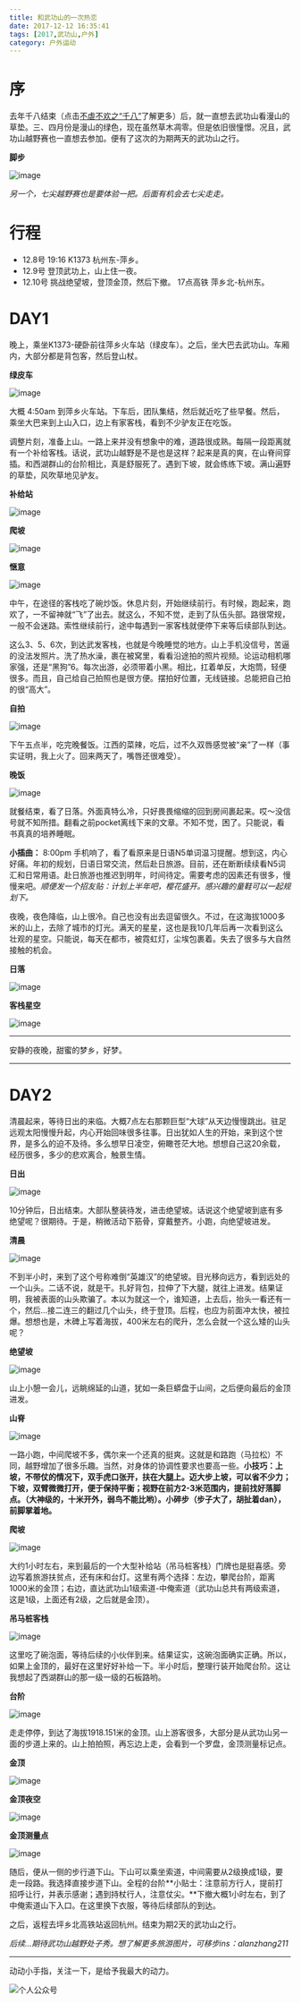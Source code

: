 ```yaml
---
title: 和武功山的一次热恋
date: 2017-12-12 16:35:41
tags: [2017,武功山,户外]
category: 户外运动
---
```


# 序
去年千八结束（点击[不虐不欢之“千八”](http://alanzhang.me/2016/04/04/%E4%B8%8D%E8%99%90%E4%B8%8D%E6%AC%A2%E4%B9%8B%E2%80%9C%E5%8D%83%E5%85%AB%E2%80%9D/)了解更多）后，就一直想去武功山看漫山的草垫。三、四月份是漫山的绿色，现在虽然草木凋零。但是依旧很憧憬。况且，武功山越野赛也一直想去参加。便有了这次的为期两天的武功山之行。

**脚步**

![image](http://of7369y0i.bkt.clouddn.com//2017/12/%E6%AD%A6%E5%8A%9F%E5%B1%B1%EF%BC%8F%E8%84%9A%E6%AD%A5.png)

*另一个，七尖越野赛也是要体验一把。后面有机会去七尖走走。*

<!--more-->

# 行程
+ 12.8号 19:16 K1373 杭州东-萍乡。
+ 12.9号 登顶武功上，山上住一夜。
+ 12.10号 挑战绝望坡，登顶金顶，然后下撤。 17点高铁 萍乡北-杭州东。

# DAY1
晚上，乘坐K1373-硬卧前往萍乡火车站（绿皮车）。之后，坐大巴去武功山。车厢内，大部分都是背包客，然后登山杖。

**绿皮车**

![image](http://of7369y0i.bkt.clouddn.com//2017/12/%E6%AD%A6%E5%8A%9F%E5%B1%B1%EF%BC%8F%E7%81%AB%E8%BD%A6.png)

大概 4:50am 到萍乡火车站。下车后，团队集结，然后就近吃了些早餐。然后，乘坐大巴来到上山入口，边上有家客栈，看到不少驴友正在吃饭。

调整片刻，准备上山。一路上来并没有想象中的难，道路很成熟。每隔一段距离就有一个补给客栈。话说，武功山越野是不是也是这样？起来是真的爽，在山脊间穿插。和西湖群山的台阶相比，真是舒服死了。遇到下坡，就会练练下坡。满山遍野的草垫，风吹草地见驴友。

**补给站**

![image](http://of7369y0i.bkt.clouddn.com//2017/12/%E6%AD%A6%E5%8A%9F%E5%B1%B1%EF%BC%8F%E4%B8%8A%E5%B1%B1.png)

**爬坡**

![image](http://of7369y0i.bkt.clouddn.com//2017/12/%E6%AD%A6%E5%8A%9F%E5%B1%B1%EF%BC%8F%E7%88%AC%E5%9D%A11.png)

**惬意**

![image](http://of7369y0i.bkt.clouddn.com//2017/12/%E6%AD%A6%E5%8A%9F%E5%B1%B1%EF%BC%8F%E5%B0%8F%E5%A7%90%E5%A7%90.png)

中午，在途径的客栈吃了碗炒饭。休息片刻，开始继续前行。有时候，跑起来，跑欢了，一不留神就“飞”了出去。就这么，不知不觉，走到了队伍头部。路很常规，一般不会迷路。索性继续前行，途中每遇到一家客栈就便停下来等后续部队到达。


这么3、5、6次，到达武发客栈，也就是今晚睡觉的地方。山上手机没信号，苦逼的没法发照片。洗了热水澡，裹在被窝里，看看沿途拍的照片视频。论运动相机哪家强，还是“黑狗”6。每次出游，必须带着小黑。相比，扛着单反，大炮筒，轻便很多。而且，自己给自己拍照也是很方便。摆拍好位置，无线链接。总能把自己拍的很“高大”。

**自拍**

![image](http://of7369y0i.bkt.clouddn.com//2017/12/%E6%AD%A6%E5%8A%9F%E5%B1%B1%EF%BC%8F%E4%B8%AA%E4%BA%BA.png)


下午五点半，吃完晚餐饭。江西的菜辣，吃后，过不久双唇感觉被“亲”了一样（事实证明，我上火了。回来两天了，嘴唇还很难受）。

**晚饭**

![image](http://of7369y0i.bkt.clouddn.com//2017/12/%E6%AD%A6%E5%8A%9F%E5%B1%B1%EF%BC%8F%E6%99%9A%E9%A5%AD.png)

就餐结束，看了日落。外面真特么冷，只好畏畏缩缩的回到房间裹起来。哎～没信号就不知所措。翻看之前pocket离线下来的文章。不知不觉，困了。只能说，看书真真的培养睡眠。

**小插曲：**
8:00pm 手机响了，看了看原来是日语N5单词温习提醒。想到这，内心好痛。年初的规划，日语日常交流，然后赴日旅游。目前，还在断断续续看N5词汇和日常用语。赴日旅游也推迟到明年，时间待定。需要考虑的因素还有很多，慢慢来吧。*顺便发一个招友贴：计划上半年吧，樱花盛开。感兴趣的童鞋可以一起规划下。*

夜晚，夜色降临，山上很冷。自己也没有出去逗留很久。不过，在这海拔1000多米的山上，去除了城市的灯光。满天的星星，这也是我10几年后再一次看到这么壮观的星空。只能说，每天在都市，被霓虹灯，尘埃包裹着。失去了很多与大自然接触的机会。

**日落**

![image](http://of7369y0i.bkt.clouddn.com//2017/12/%E6%AD%A6%E5%8A%9F%E5%B1%B1%EF%BC%8F%E6%97%A5%E8%90%BD.png)

**客栈星空**

![image](http://of7369y0i.bkt.clouddn.com//2017/12/%E6%AD%A6%E5%8A%9F%E5%B1%B1%EF%BC%8F%E5%AE%A2%E6%A0%88%E6%98%9F%E7%A9%BA.png)

---
安静的夜晚，甜蜜的梦乡，好梦。

---

# DAY2
清晨起来，等待日出的来临。大概7点左右那颗巨型“大球”从天边慢慢跳出。驻足远观太阳慢慢升起，内心开始回味很多往事。日出犹如人生的开始，来到这个世界，是多么的迫不及待。多么想早日凌空，俯瞰苍茫大地。想想自己这20余载，经历很多，多少的悲欢离合，触景生情。

**日出**

![image](http://of7369y0i.bkt.clouddn.com//2017/12/%E6%AD%A6%E5%8A%9F%E5%B1%B1%EF%BC%8F%E6%97%A5%E5%87%BA.png)

10分钟后，日出结束。大部队整装待发，进击绝望坡。话说这个绝望坡到底有多绝望呢？很期待。于是，稍微活动下筋骨，穿戴整齐。小跑，向绝望坡进发。

**清晨**

![image](http://of7369y0i.bkt.clouddn.com//2017/12/%E6%AD%A6%E5%8A%9F%E5%B1%B1%EF%BC%8F%E6%B8%85%E6%99%A8.png)

不到半小时，来到了这个号称难倒“英雄汉”的绝望坡。目光移向远方，看到远处的一个山头。二话不说，就是干。扎好背包，拉伸了下大腿，就往上进发。结果证明，我被表面的山头欺骗了。本以为就这一个，谁知道，上去后，抬头一看还有一个，然后...接二连三的翻过几个山头，终于登顶。后程，也应为前面冲太快，被拉爆。想想也是，木碑上写着海拔，400米左右的爬升，怎么会就一个这么矮的山头呢？

**绝望坡**

![image](http://of7369y0i.bkt.clouddn.com//2017/12/%E6%AD%A6%E5%8A%9F%E5%B1%B1%EF%BC%8F%E7%BB%9D%E6%9C%9B%E5%9D%A1.png)

山上小憩一会儿，远眺绵延的山道，犹如一条巨蟒盘于山间，之后便向最后的金顶进发。

**山脊**

![image](http://of7369y0i.bkt.clouddn.com//2017/12/%E6%AD%A6%E5%8A%9F%E5%B1%B1%EF%BC%8F%E5%B1%B1%E8%84%8A.png)

一路小跑，中间爬坡不多，偶尔来一个还真的挺爽。这就是和路跑（马拉松）不同，越野增加了很多乐趣。当然，对身体的协调性要求也要高一些。**小技巧：上坡，不带仗的情况下，双手虎口张开，扶在大腿上。迈大步上坡，可以省不少力；下坡，双臂微微打开，便于保持平衡；视野在前方2-3米范围内，提前找好落脚点。（大神级的，十米开外，弱鸟不能比哟）。小碎步（步子大了，胡扯着dan），前脚掌着地。**

**爬坡**

![image](http://of7369y0i.bkt.clouddn.com//2017/12/%E6%AD%A6%E5%8A%9F%E5%B1%B1%EF%BC%8F%E7%88%AC%E5%9D%A12.png)

大约1小时左右，来到最后的一个大型补给站（吊马桩客栈）门牌也是挺喜感。旁边写着旅游扶贫点，还有床和台灯。这里有两个选择：左边，攀爬台阶，距离1000米的金顶；右边，直达武功山1级索道-中俺索道（武功山总共有两级索道，这是1级，上面还有2级，之后就是金顶）。

**吊马桩客栈**

![image](http://of7369y0i.bkt.clouddn.com//2017/12/%E6%AD%A6%E5%8A%9F%E5%B1%B1%EF%BC%8F%E5%90%8A%E9%A9%AC%E6%A1%A9.png)

这里吃了碗泡面，等待后续的小伙伴到来。结果证实，这碗泡面确实正确。所以，如果上金顶的，最好在这里好好补给一下。半小时后，整理行装开始爬台阶。这让我想起了西湖群山的那一级一级的石板路哟。

**台阶**

![image](http://of7369y0i.bkt.clouddn.com//2017/12/%E6%AD%A6%E5%8A%9F%E5%B1%B1%EF%BC%8F%E9%87%91%E9%A1%B6%E5%8F%B0%E9%98%B6.png)

走走停停，到达了海拔1918.151米的金顶。山上游客很多，大部分是从武功山另一面的步道上来的。山上拍拍照，再忘边上走，会看到一个罗盘，金顶测量标记点。

**金顶**

![image](http://of7369y0i.bkt.clouddn.com//2017/12/%E6%AD%A6%E5%8A%9F%E5%B1%B1%EF%BC%8F%E9%87%91%E9%A1%B6.png)

**金顶夜空**

![image](http://of7369y0i.bkt.clouddn.com//2017/12/%E6%AD%A6%E5%8A%9F%E5%B1%B1%EF%BC%8F%E9%87%91%E9%A1%B61.png)

**金顶测量点**

![image](http://of7369y0i.bkt.clouddn.com//2017/12/%E6%AD%A6%E5%8A%9F%E5%B1%B1%EF%BC%8F%E9%87%91%E9%A1%B6%E6%B5%8B%E9%87%8F%E4%BB%AA.png)

随后，便从一侧的步行道下山。下山可以乘坐索道，中间需要从2级换成1级，要走一段路。我选择直接步道下山。全程的台阶**小贴士：注意前方行人，提前打招呼让行，并表示感谢；遇到持杖行人，注意仗尖。**下撤大概1小时左右，到了中俺索道山下入口。在这里换下衣服，等待后续部队的到达。

之后，返程去坪乡北高铁站返回杭州。结束为期2天的武功山之行。

*后续...期待武功山越野处子秀。想了解更多旅游图片，可移步ins：alanzhang211*

---
动动小手指，关注一下，是给予我最大的动力。

![个人公众号](http://of7369y0i.bkt.clouddn.com/qrcode_for_gh_381787324660_430.jpg)
